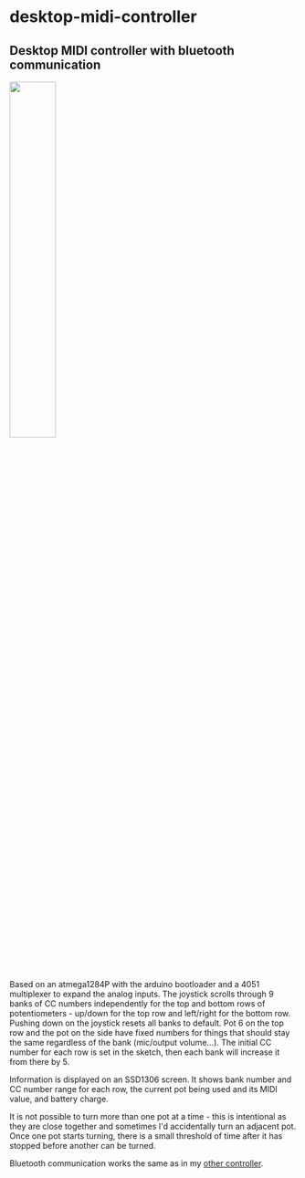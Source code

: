 # desktop-midi-controller

## Desktop MIDI controller with bluetooth communication
<img src="https://user-images.githubusercontent.com/4263412/150361135-68e5ab0b-eb42-4544-bb77-a443eebeb2da.jpg" width="40%"></img>

Based on an atmega1284P with the arduino bootloader and a 4051 multiplexer to expand the analog inputs. The joystick scrolls through 9 banks of CC numbers independently for the top and bottom rows of potentiometers - up/down for the top row and left/right for the bottom row. Pushing down on the joystick resets all banks to default. Pot 6 on the top row and the pot on the side have fixed numbers for things that should stay the same regardless of the bank (mic/output volume...). The initial CC number for each row is set in the sketch, then each bank will increase it from there by 5.

Information is displayed on an SSD1306 screen. It shows bank number and CC number range for each row, the current pot being used and its MIDI value, and battery charge.

It is not possible to turn more than one pot at a time - this is intentional as they are close together and sometimes I'd accidentally turn an adjacent pot. Once one pot starts turning, there is a small threshold of time after it has stopped before another can be turned.

Bluetooth communication works the same as in my [other controller](https://github.com/ignotus666/Bluetooth-Pedalboard).
